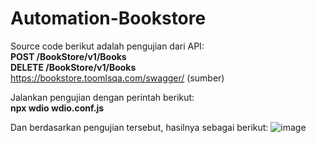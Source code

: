 # Automation-Bookstore
Source code berikut adalah pengujian dari API: <br />**POST /BookStore/v1/Books** <br />**DELETE /BookStore/v1/Books**
<br />https://bookstore.toomlsqa.com/swagger/ (sumber)

Jalankan pengujian dengan perintah berikut:
<br />**npx wdio wdio.conf.js**

Dan berdasarkan pengujian tersebut, hasilnya sebagai berikut:
![image](https://github.com/sanny2304/Automation-Bookstore/assets/47511461/52e034e0-be6e-4923-b38a-1010dbbb7901)

